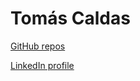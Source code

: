 # Tomás Caldas

[GitHub repos](www.github.com/tomasvcaldas)

[LinkedIn profile](https://www.linkedin.com/in/tomasvcaldas/)